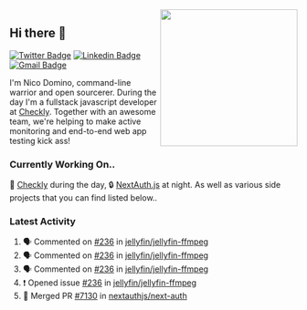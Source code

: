 <img align="right" src="https://user-images.githubusercontent.com/7415984/172472491-91b16eac-fa22-4ecf-92df-d687139fd1f9.gif" width="240" />

## Hi there 👋

[![Twitter Badge](https://img.shields.io/badge/-@ndom91-1ca0f1?style=flat-square&labelColor=1ca0f1&logo=twitter&logoColor=white&link=https://twitter.com/ndom91)](https://twitter.com/ndom91) [![Linkedin Badge](https://img.shields.io/badge/-ndom91-blue?style=flat-square&logo=Linkedin&logoColor=white&link=https://www.linkedin.com/in/ndom91/)](https://www.linkedin.com/in/ndom91/) [![Gmail Badge](https://img.shields.io/badge/-yo@ndo.dev-c14438?style=flat-square&logo=mail.ru&logoColor=white&link=mailto:yo@ndo.dev)](mailto:yo@ndo.dev)

I'm Nico Domino, command-line warrior and open sourcerer. During the day I'm a fullstack javascript developer at [Checkly](https://checklyhq.com). Together with an awesome team, we're helping to make active monitoring and end-to-end web app testing kick ass!

### Currently Working On..

🦝 [Checkly](https://checklyhq.com) during the day, 🔒 [NextAuth.js](https://github.com/nextauthjs/next-auth) at night. As well as various side projects that you can find listed below..

<!--START_SECTION_PROFILE_VIEWS:readme-info-->
<!--END_SECTION_PROFILE_VIEWS:readme-info-->

<!--START_SECTION_DAILY_COMMIT:readme-info-->
<!--END_SECTION_DAILY_COMMIT:readme-info-->

<!--START_SECTION_WEEKLY_COMMIT:readme-info-->
<!--END_SECTION_WEEKLY_COMMIT:readme-info-->

### Latest Activity

<!--START_SECTION:activity-->
1. 🗣 Commented on [#236](https://github.com/jellyfin/jellyfin-ffmpeg/issues/236) in [jellyfin/jellyfin-ffmpeg](https://github.com/jellyfin/jellyfin-ffmpeg)
2. 🗣 Commented on [#236](https://github.com/jellyfin/jellyfin-ffmpeg/issues/236) in [jellyfin/jellyfin-ffmpeg](https://github.com/jellyfin/jellyfin-ffmpeg)
3. 🗣 Commented on [#236](https://github.com/jellyfin/jellyfin-ffmpeg/issues/236) in [jellyfin/jellyfin-ffmpeg](https://github.com/jellyfin/jellyfin-ffmpeg)
4. ❗️ Opened issue [#236](https://github.com/jellyfin/jellyfin-ffmpeg/issues/236) in [jellyfin/jellyfin-ffmpeg](https://github.com/jellyfin/jellyfin-ffmpeg)
5. 🎉 Merged PR [#7130](https://github.com/nextauthjs/next-auth/pull/7130) in [nextauthjs/next-auth](https://github.com/nextauthjs/next-auth)
<!--END_SECTION:activity-->
